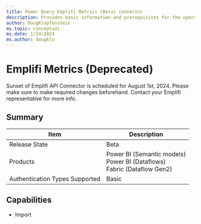 ```yaml
---
title: Power Query Emplifi Metrics (Beta) connector
description: Provides basic information and prerequisites for the operation of the Emplifi Metrics connector.
author: DougKlopfenstein
ms.topic: conceptual
ms.date: 1/24/2024
ms.author: dougklo
---
```


# Emplifi Metrics (Deprecated)

Sunset of Emplifi API Connector is scheduled for August 1st, 2024. Please make sure to make required changes beforehand. Contact your Emplifi representative for more info.

## Summary

| Item                           | Description                                                                    |
| ------------------------------ | ------------------------------------------------------------------------------ |
| Release State                  | Beta                                                                           |
| Products                       | Power BI (Semantic models)<br/>Power BI (Dataflows)<br/>Fabric (Dataflow Gen2) |
| Authentication Types Supported | Basic                                                                          |

## Capabilities

- Import
